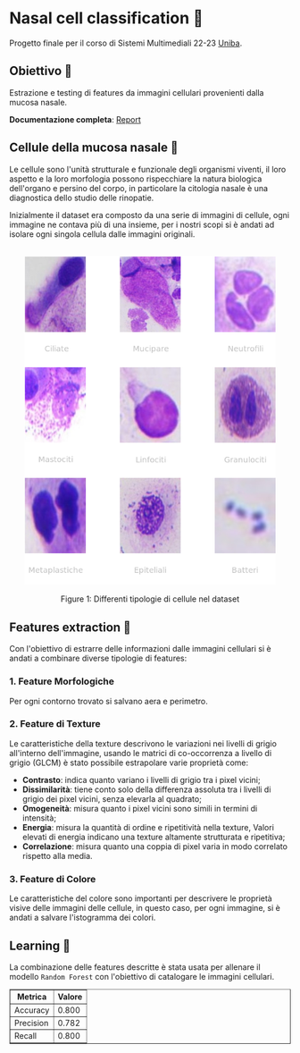 # Nasal cell classification 🔬

Progetto finale per il corso di Sistemi Multimediali 22-23 [Uniba](https://www.uniba.it/it/ricerca/dipartimenti/informatica).

## Obiettivo 🎯

Estrazione e testing di features da immagini cellulari provenienti dalla mucosa nasale.

**Documentazione completa**: [Report](docs/Report.pdf)

## Cellule della mucosa nasale 🧪

Le cellule sono l'unità strutturale e funzionale degli organismi viventi, il loro aspetto e la loro morfologia possono rispecchiare la natura biologica dell'organo e persino del corpo, in particolare la citologia nasale è una diagnostica dello studio delle rinopatie.

Inizialmente il dataset era composto da una serie di immagini di cellule, ogni immagine ne contava più di una insieme, per i nostri scopi si è andati ad isolare ogni singola cellula dalle immagini originali.

<div align="center">
<br>
    <img src="docs/img/cell_type.png" alt="Solarized dark" width="450"/>

Figure 1: Differenti tipologie di cellule nel dataset

</div>

## Features extraction 🔮

Con l'obiettivo di estrarre delle informazioni dalle immagini cellulari si è andati a combinare diverse tipologie di features:

### 1. Feature Morfologiche

Per ogni contorno trovato si salvano aera e perimetro.

### 2. Feature di Texture

Le caratteristiche della texture descrivono le variazioni nei livelli di grigio all'interno dell'immagine, usando le matrici di co-occorrenza a livello di grigio (GLCM) è stato possibile estrapolare varie proprietà come:

- **Contrasto**: indica quanto variano i livelli di grigio tra i pixel vicini;
- **Dissimilarità**: tiene conto solo della differenza assoluta tra i livelli di grigio dei pixel vicini, senza elevarla al quadrato;
- **Omogeneità**: misura quanto i pixel vicini sono simili in termini di intensità;
- **Energia**: misura la quantità di ordine e ripetitività nella texture, Valori elevati di energia indicano una texture altamente strutturata e ripetitiva;
- **Correlazione**: misura quanto una coppia di pixel varia in modo correlato rispetto alla media.

### 3. Feature di Colore

Le caratteristiche del colore sono importanti per descrivere le proprietà visive delle immagini delle cellule, in questo caso, per ogni immagine, si è andati a salvare l'istogramma dei colori.

## Learning 🧠

La combinazione delle features descritte è stata usata per allenare il modello `Random Forest` con l'obiettivo di catalogare le immagini cellulari.

<div align="center">
  <table border="1">
    <tr>
      <th>Metrica</th>
      <th>Valore</th>
    </tr>
    <tr>
      <td>Accuracy</td>
      <td>0.800</td>
    </tr>
    <tr>
      <td>Precision</td>
      <td>0.782</td>
    </tr>
    <tr>
      <td>Recall</td>
      <td>0.800</td>
    </tr>
  </table>
</div>
